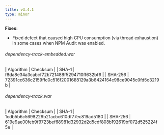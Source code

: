 ```yaml
---
title: v3.4.1
type: minor
---
```


**Fixes:**

* Fixed defect that caused high CPU consumption (via thread exhaustion) in some cases when NPM Audit was enabled.


###### dependency-track-embedded.war

| Algorithm | Checksum |
| SHA-1     | f8da8e34a3cabcf72b721488f5294710ff632bf6 |
| SHA-256   | 72391cc636c2159ffc0c516f2001688129a3b6424164c98ce9045c0fd5c3219b |

###### dependency-track.war

| Algorithm | Checksum |
| SHA-1     | 1cdb5b6c5698229b21acbc610df77ec819ad5180 |
| SHA-256   | 619e9ae00feb9f9723bef68981d32932d2d5cdf808b192619bf072d525224f5e |
